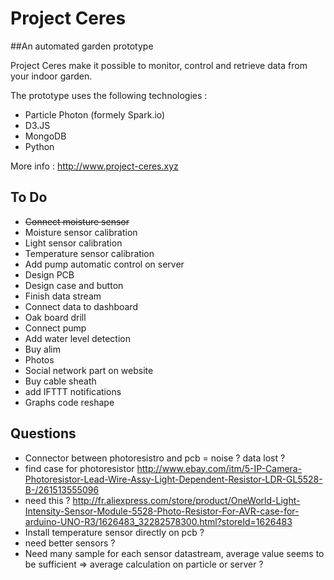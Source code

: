 # Project Ceres

##An automated garden prototype

Project Ceres make it possible to monitor, control and retrieve data from your indoor garden.

The prototype uses the following technologies :
* Particle Photon (formely Spark.io)
* D3.JS
* MongoDB
* Python

More info : http://www.project-ceres.xyz

## To Do
* ~~Connect moisture sensor~~
* Moisture sensor calibration
* Light sensor calibration
* Temperature sensor calibration
* Add pump automatic control on server
* Design PCB
* Design case and button
* Finish data stream
* Connect data to dashboard
* Oak board drill
* Connect pump
* Add water level detection
* Buy alim
* Photos
* Social network part on website
* Buy cable sheath
* add IFTTT notifications
* Graphs code reshape 

## Questions
* Connector between photoresistro and pcb = noise ? data lost ?
* find case for photoresistor http://www.ebay.com/itm/5-IP-Camera-Photoresistor-Lead-Wire-Assy-Light-Dependent-Resistor-LDR-GL5528-B-/261513555096
* need this ? http://fr.aliexpress.com/store/product/OneWorld-Light-Intensity-Sensor-Module-5528-Photo-Resistor-For-AVR-case-for-arduino-UNO-R3/1626483_32282578300.html?storeId=1626483
* Install temperature sensor directly on pcb ?
* need better sensors ?
* Need many sample for each sensor datastream, average value seems to be sufficient => average calculation on particle or server ?

